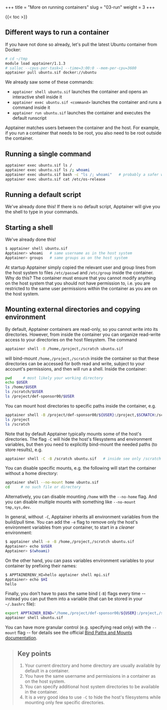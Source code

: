 +++
title = "More on running containers"
slug = "03-run"
weight = 3
+++

{{< toc >}}

## Different ways to run a container

If you have not done so already, let's pull the latest Ubuntu container from Docker:

```sh
# cd ~/tmp
module load apptainer/1.1.3
# salloc --cpus-per-task=1 --time=3:00:0 --mem-per-cpu=3600
apptainer pull ubuntu.sif docker://ubuntu
```

We already saw some of these commands:

- `apptainer shell ubuntu.sif` launches the container and opens an interactive shell inside it
- `apptainer exec ubuntu.sif <command>` launches the container and runs a command inside it
- `apptainer run ubuntu.sif` launches the container and executes the default runscript

Apptainer matches users between the container and the host. For example, if you run a container that needs
to be root, you also need to be root outside the container.

## Running a single command

```sh
apptainer exec ubuntu.sif ls /
apptainer exec ubuntu.sif ls /; whoami
apptainer exec ubuntu.sif bash -c "ls /; whoami"   # probably a safer way
apptainer exec ubuntu.sif cat /etc/os-release
```

## Running a default script

We've already done this! If there is no default script, Apptainer will give you the shell to type in your
commands.

## Starting a shell

We've already done this!

```sh
$ apptainer shell ubuntu.sif
Apptainer> whoami   # same username as in the host system
Apptainer> groups   # same groups as on the host system
```

At startup Apptainer simply copied the relevant user and group lines from the host system to files
`/etc/passwd` and `/etc/group` inside the container. Why do this? The container must ensure that you cannot
modify anything on the host system that you should not have permission to, i.e. you are restricted to the same
user permissions within the container as you are on the host system.

## Mounting external directories and copying environment

By default, Apptainer containers are read-only, so you cannot write into its directories. However, from
inside the container you can organize read-write access to your directories on the host filesystem. The
command

```sh
apptainer shell -B /home,/project,/scratch ubuntu.sif
```

will bind-mount `/home,/project,/scratch` inside the container so that these directories can be accessed for
both read and write, subject to your account's permissions, and then will run a shell. Inside the container:

```sh
pwd     # most likely your working directory
echo $USER
ls /home/$USER
ls /scratch/$USER
ls /project/def-sponsor00/$USER
```

You can mount host directories to specific paths inside the container, e.g.

```sh
apptainer shell -B /project/def-sponsor00/${USER}:/project,$SCRATCH:/scratch ubuntu.sif
ls /project
ls /scratch
```

Note that by default Apptainer typically mounts some of the host's directories. The flag `-C` will hide the
host's filesystems and environment variables, but then you need to explicitly bind-mount the needed paths (to
store results), e.g.

```sh
apptainer shell -C -B /scratch ubuntu.sif   # inside see only /scratch
```

<!-- The reason is that it needs some space to store temporary files that get generated along the way, access some -->
<!-- host's system files, and also provide space in `/home` to store your data. -->

You can disable specific mounts, e.g. the following will start the container without a home directory:

```sh
apptainer shell --no-mount home ubuntu.sif
cd     # no such file or directory
```

Alternatively, you can disable mounting `/home` with the `--no-home` flag. And you can disable multiple mounts
with something like `--no-mount tmp,sys,dev`.






In general, without `-C`, Apptainer inherits all environment variables from the build/pull time. You can add
the `-e` flag to remove only the host's environment variables from your container, to start in a *cleaner*
environment:

```sh
$ apptainer shell -e -B /home,/project,/scratch ubuntu.sif
Apptainer> echo $USER
Apptainer> $(whoami)
```

On the other hand, you can pass variables environment variables to your container by prefixing their names:

```sh
$ APPTAINERENV_HI=hello apptainer shell mpi.sif
Apptainer> echo $HI
hello
```




Finally, you don't have to pass the same bind (`-B`) flags every time -- instead you can put them into a
variable (that can be stored in your `~/.bashrc` file):

```sh
export APPTAINER_BIND="/home,/project/def-sponsor00/${USER}:/project,/scratch/${USER}:/scratch"
apptainer shell ubuntu.sif
```

You can have more granular control (e.g. specifying read only) with the `--mount` flag -- for details see the
official
[Bind Paths and Mounts documentation](https://sylabs.io/guides/latest/user-guide/bind_paths_and_mounts.html).

> ## Key points
> 1. Your current directory and home directory are usually available by default in a container.
> 1. You have the same username and permissions in a container as on the host system.
> 1. You can specify additional host system directories to be available in the container.
> 1. It is a very good idea to use `-C` to hide the host's filesystems while mounting only few specific
>    directories.

